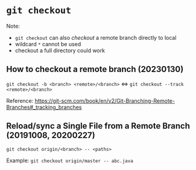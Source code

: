 # `git checkout`
Note: 

 * `git checkout` can also *checkout* a remote branch directly to local
 * wildcard `*` cannot be used
 * checkout a full directory could work  

## How to checkout a remote branch (20230130)
`git checkout -b <branch> <remote>/<branch>` <=> `git checkout --track <remote>/<branch>`

Reference: https://git-scm.com/book/en/v2/Git-Branching-Remote-Branches#_tracking_branches 

## Reload/sync a Single File from a Remote Branch (20191008, 20200227)
`git checkout origin/<branch> -- <paths>`

Example: `git checkout origin/master -- abc.java`


